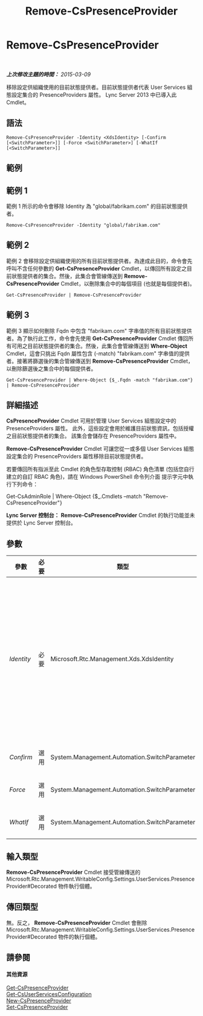 ﻿---
title: Remove-CsPresenceProvider
TOCTitle: Remove-CsPresenceProvider
ms:assetid: 7e8b540e-484f-4003-8665-18e2b3974f33
ms:mtpsurl: https://technet.microsoft.com/zh-tw/library/JJ205036(v=OCS.15)
ms:contentKeyID: 49291453
ms.date: 08/10/2015
mtps_version: v=OCS.15
ms.translationtype: HT
---

# Remove-CsPresenceProvider

 

_**上次修改主題的時間：** 2015-03-09_

移除設定供組織使用的目前狀態提供者。目前狀態提供者代表 User Services 組態設定集合的 PresenceProviders 屬性。 Lync Server 2013 中已導入此 Cmdlet。

## 語法

    Remove-CsPresenceProvider -Identity <XdsIdentity> [-Confirm [<SwitchParameter>]] [-Force <SwitchParameter>] [-WhatIf [<SwitchParameter>]]

## 範例

## 範例 1

範例 1 所示的命令會移除 Identity 為 "global/fabrikam.com" 的目前狀態提供者。

    Remove-CsPresenceProvider -Identity "global/fabrikam.com"

## 範例 2

範例 2 會移除設定供組織使用的所有目前狀態提供者。為達成此目的，命令會先呼叫不含任何參數的 **Get-CsPresenceProvider** Cmdlet，以傳回所有設定之目前狀態提供者的集合。然後，此集合會管線傳送到 **Remove-CsPresenceProvider** Cmdlet，以刪除集合中的每個項目 (也就是每個提供者)。

    Get-CsPresenceProvider | Remove-CsPresenceProvider

## 範例 3

範例 3 顯示如何刪除 Fqdn 中包含 "fabrikam.com" 字串值的所有目前狀態提供者。為了執行此工作，命令會先使用 **Get-CsPresenceProvider** Cmdlet 傳回所有可用之目前狀態提供者的集合。然後，此集合會管線傳送到 **Where-Object** Cmdlet，這會只挑出 Fqdn 屬性包含 (-match) "fabrikam.com" 字串值的提供者。接著將篩選後的集合管線傳送到 **Remove-CsPresenceProvider** Cmdlet，以刪除篩選後之集合中的每個提供者。

    Get-CsPresenceProvider | Where-Object {$_.Fqdn -match "fabrikam.com"} | Remove-CsPresenceProvider

## 詳細描述

**CsPresenceProvider** Cmdlet 可用於管理 User Services 組態設定中的 PresenceProviders 屬性。 此外，這些設定會用於維護目前狀態資訊，包括授權之目前狀態提供者的集合。 該集合會儲存在 PresenceProviders 屬性中。

**Remove-CsPresenceProvider** Cmdlet 可讓您從一或多個 User Services 組態設定集合的 PresenceProviders 屬性移除目前狀態提供者。

若要傳回所有指派至此 Cmdlet 的角色型存取控制 (RBAC) 角色清單 (包括您自行建立的自訂 RBAC 角色)，請在 Windows PowerShell 命令列介面 提示字元中執行下列命令：

Get-CsAdminRole | Where-Object {$\_.Cmdlets –match "Remove-CsPresenceProvider"}

**Lync Server 控制台：** **Remove-CsPresenceProvider** Cmdlet 的執行功能並未提供於 Lync Server 控制台。

## 參數


<table>
<colgroup>
<col style="width: 25%" />
<col style="width: 25%" />
<col style="width: 25%" />
<col style="width: 25%" />
</colgroup>
<thead>
<tr class="header">
<th>參數</th>
<th>必要</th>
<th>類型</th>
<th>說明</th>
</tr>
</thead>
<tbody>
<tr class="odd">
<td><p><em>Identity</em></p></td>
<td><p>必要</p></td>
<td><p>Microsoft.Rtc.Management.Xds.XdsIdentity</p></td>
<td><p>所要移除之目前狀態提供者的唯一識別碼。若要移除單一提供者，請使用該提供者的實際 Identity，其中包含範圍和提供者 Fqdn：</p>
<p>-Identity &quot;global/fabrikam.com&quot;</p>
<p>若要移除在特定範圍設定的所有目前狀態提供者，直接將範圍用做 Identity 即可。此語法會移除在全域範圍設定的所有提供者：</p>
<p>-Identity &quot;global&quot;</p></td>
</tr>
<tr class="even">
<td><p><em>Confirm</em></p></td>
<td><p>選用</p></td>
<td><p>System.Management.Automation.SwitchParameter</p></td>
<td><p>在執行命令前先提示確認。</p></td>
</tr>
<tr class="odd">
<td><p><em>Force</em></p></td>
<td><p>選用</p></td>
<td><p>System.Management.Automation.SwitchParameter</p></td>
<td><p>隱藏執行命令時可能發生的非嚴重錯誤訊息。</p></td>
</tr>
<tr class="even">
<td><p><em>WhatIf</em></p></td>
<td><p>選用</p></td>
<td><p>System.Management.Automation.SwitchParameter</p></td>
<td><p>說明執行命令時若不實際執行命令的後果。</p></td>
</tr>
</tbody>
</table>


## 輸入類型

**Remove-CsPresenceProvider** Cmdlet 接受管線傳送的 Microsoft.Rtc.Management.WritableConfig.Settings.UserServices.PresenceProvider\#Decorated 物件執行個體。

## 傳回類型

無。反之， **Remove-CsPresenceProvider** Cmdlet 會刪除 Microsoft.Rtc.Management.WritableConfig.Settings.UserServices.PresenceProvider\#Decorated 物件的執行個體。

## 請參閱

#### 其他資源

[Get-CsPresenceProvider](get-cspresenceprovider.md)  
[Get-CsUserServicesConfiguration](get-csuserservicesconfiguration.md)  
[New-CsPresenceProvider](new-cspresenceprovider.md)  
[Set-CsPresenceProvider](set-cspresenceprovider.md)

